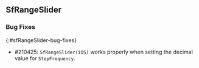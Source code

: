 ## SfRangeSlider

### Bug Fixes
{:#sfRangeSlider-bug-fixes}

* \#210425: `SfRangeSlider(iOS)` works properly when setting the decimal value for `StepFrequency`.